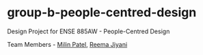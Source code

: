 # group-b-people-centred-design
Design Project for ENSE 885AW - People-Centred Design

Team Members - [Milin Patel](www.https://github.com/milinpatel13298), [Reema Jiyani](https://github.com/RMJ916)
